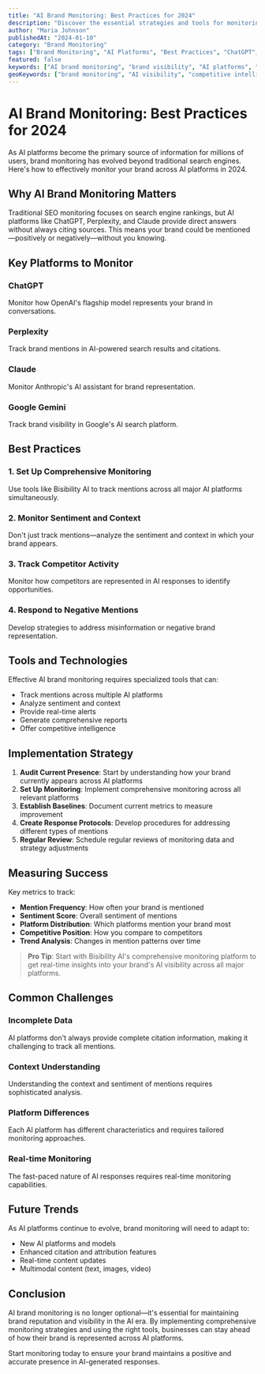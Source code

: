 ```yaml
---
title: "AI Brand Monitoring: Best Practices for 2024"
description: "Discover the essential strategies and tools for monitoring your brand across AI platforms like ChatGPT, Perplexity, and Claude."
author: "Maria Johnson"
publishedAt: "2024-01-10"
category: "Brand Monitoring"
tags: ["Brand Monitoring", "AI Platforms", "Best Practices", "ChatGPT", "Claude"]
featured: false
keywords: ["AI brand monitoring", "brand visibility", "AI platforms", "ChatGPT monitoring", "Claude monitoring"]
geoKeywords: ["brand monitoring", "AI visibility", "competitive intelligence", "sentiment analysis"]
---
```


# AI Brand Monitoring: Best Practices for 2024

As AI platforms become the primary source of information for millions of users, brand monitoring has evolved beyond traditional search engines. Here's how to effectively monitor your brand across AI platforms in 2024.

## Why AI Brand Monitoring Matters

Traditional SEO monitoring focuses on search engine rankings, but AI platforms like ChatGPT, Perplexity, and Claude provide direct answers without always citing sources. This means your brand could be mentioned—positively or negatively—without you knowing.

## Key Platforms to Monitor

### ChatGPT
Monitor how OpenAI's flagship model represents your brand in conversations.

### Perplexity
Track brand mentions in AI-powered search results and citations.

### Claude
Monitor Anthropic's AI assistant for brand representation.

### Google Gemini
Track brand visibility in Google's AI search platform.

## Best Practices

### 1. Set Up Comprehensive Monitoring
Use tools like Bisibility AI to track mentions across all major AI platforms simultaneously.

### 2. Monitor Sentiment and Context
Don't just track mentions—analyze the sentiment and context in which your brand appears.

### 3. Track Competitor Activity
Monitor how competitors are represented in AI responses to identify opportunities.

### 4. Respond to Negative Mentions
Develop strategies to address misinformation or negative brand representation.

## Tools and Technologies

Effective AI brand monitoring requires specialized tools that can:

* Track mentions across multiple AI platforms
* Analyze sentiment and context
* Provide real-time alerts
* Generate comprehensive reports
* Offer competitive intelligence

## Implementation Strategy

1. **Audit Current Presence**: Start by understanding how your brand currently appears across AI platforms
2. **Set Up Monitoring**: Implement comprehensive monitoring across all relevant platforms
3. **Establish Baselines**: Document current metrics to measure improvement
4. **Create Response Protocols**: Develop procedures for addressing different types of mentions
5. **Regular Review**: Schedule regular reviews of monitoring data and strategy adjustments

## Measuring Success

Key metrics to track:

* **Mention Frequency**: How often your brand is mentioned
* **Sentiment Score**: Overall sentiment of mentions
* **Platform Distribution**: Which platforms mention your brand most
* **Competitive Position**: How you compare to competitors
* **Trend Analysis**: Changes in mention patterns over time

> **Pro Tip**: Start with Bisibility AI's comprehensive monitoring platform to get real-time insights into your brand's AI visibility across all major platforms.

## Common Challenges

### Incomplete Data
AI platforms don't always provide complete citation information, making it challenging to track all mentions.

### Context Understanding
Understanding the context and sentiment of mentions requires sophisticated analysis.

### Platform Differences
Each AI platform has different characteristics and requires tailored monitoring approaches.

### Real-time Monitoring
The fast-paced nature of AI responses requires real-time monitoring capabilities.

## Future Trends

As AI platforms continue to evolve, brand monitoring will need to adapt to:

* New AI platforms and models
* Enhanced citation and attribution features
* Real-time content updates
* Multimodal content (text, images, video)

## Conclusion

AI brand monitoring is no longer optional—it's essential for maintaining brand reputation and visibility in the AI era. By implementing comprehensive monitoring strategies and using the right tools, businesses can stay ahead of how their brand is represented across AI platforms.

Start monitoring today to ensure your brand maintains a positive and accurate presence in AI-generated responses.
